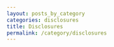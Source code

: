 ```yaml
---
layout: posts_by_category
categories: disclosures
title: Disclosures
permalink: /category/disclosures
---
```

